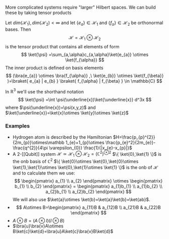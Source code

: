 More complicated systems require "larger" Hilbert spaces. We can build these by taking tensor products

Let $dim(\mathcal{H}_{1}),dim(\mathcal{H}_{2})<\infty$ and let $\{ e_{a} \}\in \mathcal{H}_{1}$ and $\{ f_{\alpha} \}\in \mathcal{H}_{2}$ be orthonormal bases.
Then
$$
\mathcal{H}=\mathcal{H}_{1}\otimes  \mathcal{H}_{2}
$$
is the tensor product that contains all elements of form
$$
\ket{\psi} =\sum_{a,\alpha}c_{a,\alpha}\ket{e_{a}} \otimes  \ket{f_{\alpha}}
$$
The inner product is defined on basis elements
$$
(\bra{e_{a}} \otimes  \bra{f_{\alpha}} ,\ \ket{e_{b}} \otimes  \ket{f_{\beta}} )=\braket{ e_{a} | e_{b} } \braket{ f_{\alpha} | f_{\beta} } \in \mathbb{C}
$$


In $\mathbb{R}^3$ we'll use the shorthand notation 
$$
\ket{\psi} =\int \psi(\underline{x})\ket{\underline{x}} d^3x
$$
where $\psi(\underline{x})=\psi(x,y,z)$ and $\ket{\underline{x}}=\ket{x}\otimes \ket{y}\otimes \ket{z}$


### Examples
- Hydrogen atom is described by the Hamiltonian
$H=\frac{p_{p}^{2}}{2m_{p}}\otimes\mathbb 1_{e}+1_{p}\otimes \frac{p_{e}^2}{2m_{e}}-\frac{q^{2}}{4\pi \varepsilon_{0}} \frac{1}{|x_{e}-x_{p}|}$
- A 2-[[Qubit]] system $\mathcal{H}\simeq \mathcal{H}_{1}\otimes \mathcal{H}_{2}=(\mathbb{C}^{2})^{\otimes 2}$
$\{ \ket{0},\ket{1} \}$ is the onb basis of $\mathbb{C}^2$
$\{ \ket{0}\otimes \ket{0},\ket{0}\otimes \ket{1},\ket{1}\otimes \ket{0},\ket{1}\otimes \ket{1} \}$ is the onb of $\mathcal{H}$
and to calculate them we use:
$$
\begin{pmatrix}
a_{1} \\
a_{2}
\end{pmatrix}
\otimes 
\begin{pmatrix}
b_{1} \\
b_{2}
\end{pmatrix}
=
\begin{pmatrix}
a_{1}b_{1} \\
a_{1}b_{2} \\
a_{2}b_{1} \\
a_{2}b_{2} 
\end{pmatrix}
$$
We will also use $\ket{a}\otimes \ket{b}=\ket{a}\ket{b}=\ket{ab}$.
- $$
A\otimes B=\begin{pmatrix}
a_{11}B & a_{12}B \\
 a_{21}B & a_{22}B
\end{pmatrix}
$$
- $A\otimes B=(A\otimes I)(I\otimes B)$
- $\bra{u}\bra{v}A\otimes B\ket{c}\ket{d}=\bra{u}A\ket{c}\bra{v}B\ket{d}$
